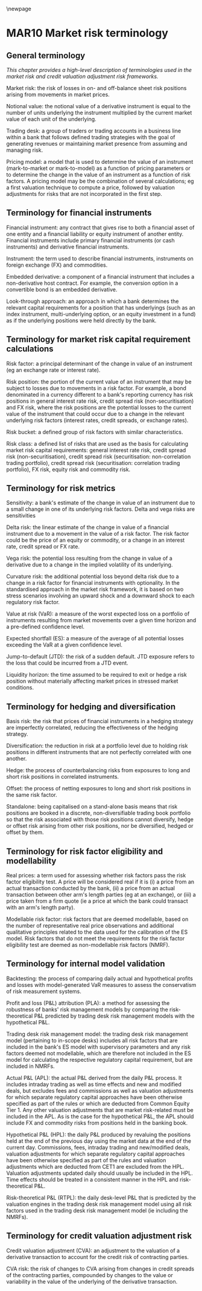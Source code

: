 \newpage

# MAR10 Market risk terminology

## General terminology

*This chapter provides a high-level description of terminologies used in the market risk and credit valuation adjustment
risk frameworks.*

Market risk: the risk of losses in on- and off-balance sheet risk positions arising from movements in market prices.

Notional value: the notional value of a derivative instrument is equal to the number of units underlying the instrument
multiplied by the current market value of each unit of the underlying.

Trading desk: a group of traders or trading accounts in a business line within a bank that follows defined trading
strategies with the goal of generating revenues or maintaining market presence from assuming and managing risk.

Pricing model: a model that is used to determine the value of an instrument (mark-to-market or mark-to-model) as a
function of pricing parameters or to determine the change in the value of an instrument as a function of risk factors. A
pricing model may be the combination of several calculations; eg a first valuation technique to compute a price,
followed by valuation adjustments for risks that are not incorporated in the first step.

## Terminology for financial instruments

Financial instrument: any contract that gives rise to both a financial asset of one entity and a financial liability or
equity instrument of another entity. Financial instruments include primary financial instruments (or cash instruments)
and derivative financial instruments.

Instrument: the term used to describe financial instruments, instruments on foreign exchange (FX) and commodities.

Embedded derivative: a component of a financial instrument that includes a non-derivative host contract. For example,
the conversion option in a convertible bond is an embedded derivative.

Look-through approach: an approach in which a bank determines the relevant capital requirements for a position that has
underlyings (such as an index instrument, multi-underlying option, or an equity investment in a fund) as if the
underlying positions were held directly by the bank.

## Terminology for market risk capital requirement calculations

Risk factor: a principal determinant of the change in value of an instrument (eg an exchange rate or interest rate).

Risk position: the portion of the current value of an instrument that may be subject to losses due to movements in a
risk factor. For example, a bond denominated in a currency different to a bank's reporting currency has risk positions
in general interest rate risk, credit spread risk (non-securitisation) and FX risk, where the risk positions are the
potential losses to the current value of the instrument that could occur due to a change in the relevant underlying risk
factors (interest rates, credit spreads, or exchange rates).

Risk bucket: a defined group of risk factors with similar characteristics.

Risk class: a defined list of risks that are used as the basis for calculating market risk capital requirements: general
interest rate risk, credit spread risk (non-securitisation), credit spread risk (securitisation: non-correlation trading
portfolio), credit spread risk (securitisation: correlation trading portfolio), FX risk, equity risk and commodity risk.

## Terminology for risk metrics

Sensitivity: a bank's estimate of the change in value of an instrument due to a small change in one of its underlying
risk factors. Delta and vega risks are sensitivities

Delta risk: the linear estimate of the change in value of a financial instrument due to a movement in the value of a
risk factor. The risk factor could be the price of an equity or commodity, or a change in an interest rate, credit
spread or FX rate.

Vega risk: the potential loss resulting from the change in value of a derivative due to a change in the implied
volatility of its underlying.

Curvature risk: the additional potential loss beyond delta risk due to a change in a risk factor for financial
instruments with optionality. In the standardised approach in the market risk framework, it is based on two stress
scenarios involving an upward shock and a downward shock to each regulatory risk factor.

Value at risk (VaR): a measure of the worst expected loss on a portfolio of instruments resulting from market movements
over a given time horizon and a pre-defined confidence level.

Expected shortfall (ES): a measure of the average of all potential losses exceeding the VaR at a given confidence level.

Jump-to-default (JTD): the risk of a sudden default. JTD exposure refers to the loss that could be incurred from a JTD
event.

Liquidity horizon: the time assumed to be required to exit or hedge a risk position without materially affecting market
prices in stressed market conditions.

## Terminology for hedging and diversification

Basis risk: the risk that prices of financial instruments in a hedging strategy are imperfectly correlated, reducing the
effectiveness of the hedging strategy.

Diversification: the reduction in risk at a portfolio level due to holding risk positions in different instruments that
are not perfectly correlated with one another.

Hedge: the process of counterbalancing risks from exposures to long and short risk positions in correlated instruments.

Offset: the process of netting exposures to long and short risk positions in the same risk factor.

Standalone: being capitalised on a stand-alone basis means that risk positions are booked in a discrete,
non-diversifiable trading book portfolio so that the risk associated with those risk positions cannot diversify, hedge
or offset risk arising from other risk positions, nor be diversified, hedged or offset by them.

## Terminology for risk factor eligibility and modellability

Real prices: a term used for assessing whether risk factors pass the risk factor eligibility test. A price will be
considered real if it is (i) a price from an actual transaction conducted by the bank, (ii) a price from an actual
transaction between other arm's length parties (eg at an exchange), or (iii) a price taken from a firm quote (ie a price
at which the bank could transact with an arm's length party).

Modellable risk factor: risk factors that are deemed modellable, based on the number of representative real price
observations and additional qualitative principles related to the data used for the calibration of the ES model. Risk
factors that do not meet the requirements for the risk factor eligibility test are deemed as non-modellable risk
factors (NMRF).

## Terminology for internal model validation

Backtesting: the process of comparing daily actual and hypothetical profits and losses with model-generated VaR measures
to assess the conservatism of risk measurement systems.

Profit and loss (P&L) attribution (PLA): a method for assessing the robustness of banks' risk management models by
comparing the risk-theoretical P&L predicted by trading desk risk management models with the hypothetical P&L.

Trading desk risk management model: the trading desk risk management model (pertaining to in-scope desks) includes all
risk factors that are included in the bank's ES model with supervisory parameters and any risk factors deemed not
modellable, which are therefore not included in the ES model for calculating the respective regulatory capital
requirement, but are included in NMRFs.

Actual P&L (APL): the actual P&L derived from the daily P&L process. It includes intraday trading as well as time
effects and new and modified deals, but excludes fees and commissions as well as valuation adjustments for which
separate regulatory capital approaches have been otherwise specified as part of the rules or which are deducted from
Common Equity Tier 1. Any other valuation adjustments that are market risk-related must be included in the APL. As is
the case for the hypothetical P&L, the APL should include FX and commodity risks from positions held in the banking
book.

Hypothetical P&L (HPL): the daily P&L produced by revaluing the positions held at the end of the previous day using the
market data at the end of the current day. Commissions, fees, intraday trading and new/modified deals, valuation
adjustments for which separate regulatory capital approaches have been otherwise specified as part of the rules and
valuation adjustments which are deducted from CET1 are excluded from the HPL. Valuation adjustments updated daily should
usually be included in the HPL. Time effects should be treated in a consistent manner in the HPL and risk-theoretical
P&L.

Risk-theoretical P&L (RTPL): the daily desk-level P&L that is predicted by the valuation engines in the trading desk
risk management model using all risk factors used in the trading desk risk management model (ie including the NMRFs).

## Terminology for credit valuation adjustment risk

Credit valuation adjustment (CVA): an adjustment to the valuation of a derivative transaction to account for the credit
risk of contracting parties.

CVA risk: the risk of changes to CVA arising from changes in credit spreads of the contracting parties, compounded by
changes to the value or variability in the value of the underlying of the derivative transaction.

